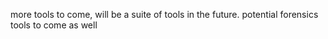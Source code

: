 more tools to come, will be a suite of tools in the future.
potential forensics tools to come as well
